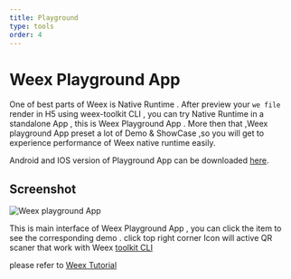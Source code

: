 ```yaml
---
title: Playground
type: tools
order: 4
---
```


# Weex Playground App

One of best parts of Weex is Native Runtime . After preview your `we file` render in H5 using weex-toolkit CLI , you can try Native Runtime in a standalone App , this is Weex Playground App . More then that ,Weex playground App preset  a lot of  Demo & ShowCase ,so you will get to experience  performance of Weex native runtime  easily.

Android and IOS version of Playground App can be downloaded [here](http://alibaba.github.io/weex/download.html).

## Screenshot 

![Weex playground App](https://gw.alicdn.com/mt/TB1AoPdOXXXXXcXapXXXXXXXXXX-720-1280.png)


This is main interface of Weex Playground App , you can click the item to see the corresponding demo  . click top right  corner Icon will active QR scaner that  work with Weex [toolkit CLI](../tools/index.html)

please refer to [Weex Tutorial](../guide/index.html)


